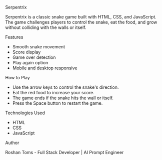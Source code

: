 Serpentrix

Serpentrix is a classic snake game built with HTML, CSS, and JavaScript. The game challenges players to control the snake, eat the food, and grow without colliding with the walls or itself.

Features
* Smooth snake movement
* Score display
* Game over detection
* Play again option
* Mobile and desktop responsive

How to Play
* Use the arrow keys to control the snake's direction.
* Eat the red food to increase your score.
* The game ends if the snake hits the wall or itself.
* Press the Space button to restart the game.

Technologies Used
* HTML
* CSS
* JavaScript

Author

Roshan Toms - Full Stack Developer | AI Prompt Engineer
